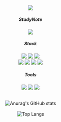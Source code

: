 <div align="center">
<img src="https://capsule-render.vercel.app/api?type=shark&color=3DFF92&theme=cobalt&height=350&section=header&text=Changki%20github&fontSize=90&animation=blink" />
<div></div>

<div>
</p>
  <h5>StudyNote</h5>
  <a href="https://www.notion.so/d18f906a41764075b0d691b29c0888fd">
    <img src="https://img.shields.io/badge/Notion-000000?style=for-the-badge&logo=notion&logoColor=white"/>
  </a>

  <h5>Stack</h5>
  <img src="https://img.shields.io/badge/Spring-6DB33F?style=for-the-badge&logo=spring&logoColor=white"/>
  <img src="https://img.shields.io/badge/SpringBoot-6DB33F?style=for-the-badge&logo=springboot&logoColor=white"/>
  <img src="https://img.shields.io/badge/Thymeleaf-005F0F?style=for-the-badge&logo=thymeleaf&logoColor=white"/>
  <br>
  <img src="https://img.shields.io/badge/HTML5-E34F26?style=for-the-badge&logo=html5&logoColor=white"/>
  <img src="https://img.shields.io/badge/CSS3-1572B6?style=for-the-badge&logo=CSS3&logoColor=white"/>
  <img src="https://img.shields.io/badge/JAVA-008080?style=for-the-badge&logo=OPENJDK&logoColor=white"/>
  <img src="https://img.shields.io/badge/javaScript-F7DF1E?style=for-the-badge&logo=javaScript&logoColor=white"/>

  <br>
  <h5>Tools</h5>
  <img src="https://img.shields.io/badge/Git-F05032?style=for-the-badge&logo=Git&logoColor=white"/>
  <img src="https://img.shields.io/badge/Bootstrap-7952B3?style=for-the-badge&logo=Bootstrap&logoColor=white"/>
  <img src="https://img.shields.io/badge/Docker-#2496ED?style=for-the-badge&logo=Docker&logoColor=white"/>
  
  
  
</div>

<div>&nbsp;</div>
  
![Anurag's GitHub stats](https://github-readme-stats.vercel.app/api?username=changkiyun&show_icons=true&theme=transparent)
<br><br>
![Top Langs](https://github-readme-stats.vercel.app/api/top-langs/?username=changkiyun&layout=compact&theme=transparent)

</div>
